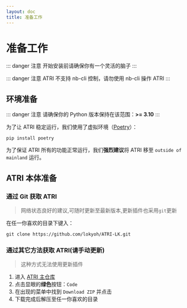 ```yaml
---
layout: doc
title: 准备工作
---
```


# 准备工作

::: danger 注意
开始安装前请确保你有一个灵活的脑子
:::

::: danger 注意
ATRI 不支持 nb-cli 控制，请勿使用 nb-cli 操作 ATRI
:::

## 环境准备

::: danger 注意
请确保你的 Python 版本保持在该范围：**>= 3.10**
:::

为了让 ATRI 稳定运行，我们使用了虚拟环境（[Poetry](https://python-poetry.org/)）：
```shell
pip install poetry
```

为了保证 ATRI 所有的功能正常运行，我们**强烈建议**将 ATRI 移至 `outside of mainland` 运行。

## ATRI 本体准备

### 通过 Git 获取 ATRI
> 网络状态良好的建议,可随时更新至最新版本,更新插件也采用`git`更新

在任一你喜欢的目录下键入：
```shell
git clone https://github.com/lokyoh/ATRI-LK.git
```

### 通过其它方法获取 ATRI(请手动更新)

> 这种方式无法使用更新插件

1. 进入 [ATRI 主仓库](https://github.com/lokyoh/ATRI-LK)
2. 点击显眼的**绿色**按钮：`Code`
3. 在出现的菜单中找到 `Download ZIP` 并点击
4. 下载完成后解压至任一你喜欢的目录

